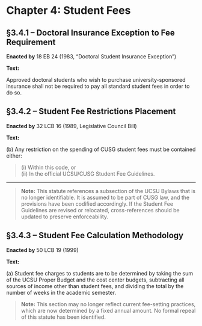 # Chapter 4: Student Fees

## §3.4.1 – Doctoral Insurance Exception to Fee Requirement

**Enacted by** 18 EB 24 (1983, “Doctoral Student Insurance Exception”)

**Text:**

Approved doctoral students who wish to purchase university-sponsored insurance shall not be required to pay all standard student fees in order to do so.

## §3.4.2 – Student Fee Restrictions Placement

**Enacted by** 32 LCB 16 (1989, Legislative Council Bill)

**Text:**

(b) Any restriction on the spending of CUSG student fees must be contained either:  
> (i) Within this code, or  
> (ii) In the official UCSU/CUSG Student Fee Guidelines.

---
>**Note:** This statute references a subsection of the UCSU Bylaws that is no longer identifiable. It is assumed to be part of CUSG law, and the provisions have been codified accordingly. If the Student Fee Guidelines are revised or relocated, cross-references should be updated to preserve enforceability.

## §3.4.3 – Student Fee Calculation Methodology

**Enacted by** 50 LCB 19 (1999)

**Text:**

(a) Student fee charges to students are to be determined by taking the sum of the UCSU Proper Budget and the cost center budgets, subtracting all sources of income other than student fees, and dividing the total by the number of weeks in the academic semester.

> **Note:** This section may no longer reflect current fee-setting practices, which are now determined by a fixed annual amount. No formal repeal of this statute has been identified.
